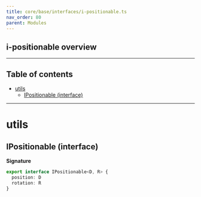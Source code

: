 ```yaml
---
title: core/base/interfaces/i-positionable.ts
nav_order: 80
parent: Modules
---
```


## i-positionable overview

---

<h2 class="text-delta">Table of contents</h2>

- [utils](#utils)
  - [IPositionable (interface)](#ipositionable-interface)

---

# utils

## IPositionable (interface)

**Signature**

```ts
export interface IPositionable<D, R> {
  position: D
  rotation: R
}
```
